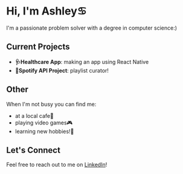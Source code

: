# Hi, I'm Ashley♋

I'm a passionate problem solver with a degree in computer science:)

## Current Projects
- **🩺Healthcare App**: making an app using React Native
- **:musical_note:Spotify API Project**: playlist curator!
  
## Other
When I'm not busy you can find me:
- at a local cafe🧋
- playing video games🎮
- learning new hobbies!🧶

## Let's Connect
Feel free to reach out to me on [LinkedIn](https://www.linkedin.com/in/ashleykuewa/)! 
<!--
**ashleykuewa/ashleykuewa** is a ✨ _special_ ✨ repository because its `README.md` (this file) appears on your GitHub profile.

Here are some ideas to get you started:

- 🔭 I’m currently working on ...
- 🌱 I’m currently learning ...
- 👯 I’m looking to collaborate on ...
- 🤔 I’m looking for help with ...
- 💬 Ask me about ...
- 📫 How to reach me: ...
- 😄 Pronouns: ...
- ⚡ Fun fact: ...
-->
